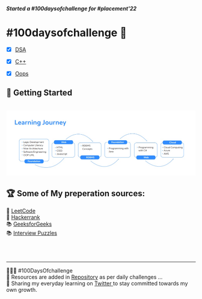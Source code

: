    ##### Started a #100daysofchallenge for #placement'22

 # #100daysofchallenge  🎯
 
 
 - [X] [DSA](https://github.com/Aj7t/100daysofDSA)   
 - [X] [C++](https://github.com/Aj7t/100daysofDSA)    
 - [X] [Oops](https://github.com/Aj7t/100daysofDSA)
 
 
## 🚀 Getting Started
<br>
<img  alt="learning_joirney" src="Foundation/img/journey.jpeg"/>
<br>


## 🏆 Some of My preperation sources:
 
📒 [LeetCode](https://leetcode.com/)\
📒 [Hackerrank](https://www.hackerrank.com/)\
📚 [GeeksforGeeks](https://www.geeksforgeeks.org/) \
📚 [Interview Puzzles](https://www.geeksforgeeks.org/category/puzzles/) 
 
 <br><br>
 
 <hr>
👨🏻‍💻 #100DaysOfchallenge<br>
📝 Resources are added in <a href="https://github.com/Aj7t/100daysofchallenge" target="_blank">Repository</a> as per daily challenges ...<br>
🤝 Sharing my everyday learning on <a href="https://twitter.com/_aj7t/" target="_blank"> Twitter </a> to stay committed towards my own growth.<br>

 

